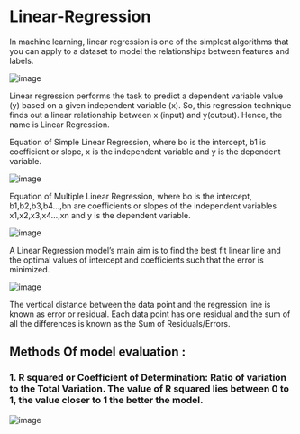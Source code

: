 # Linear-Regression

In machine learning, linear regression is one of the simplest algorithms that you 
can apply to a dataset to model the relationships between features and labels.


![image](https://user-images.githubusercontent.com/87564129/193787679-c2102afd-8745-4824-acc5-fc87e97c895a.png)

Linear regression performs the task to predict a dependent variable value (y) based on a given independent variable (x). So, this regression technique finds out a linear relationship between x (input) and y(output). Hence, the name is Linear Regression.

Equation of Simple Linear Regression, where bo is the intercept, b1 is coefficient or slope, x is the independent variable and y is the dependent variable.

![image](https://user-images.githubusercontent.com/87564129/193789418-1ae20c58-4543-482d-83dc-e5f5c4abf152.png)


Equation of Multiple Linear Regression, where bo is the intercept, b1,b2,b3,b4…,bn are coefficients or slopes of the independent variables x1,x2,x3,x4…,xn and y is the dependent variable.

![image](https://user-images.githubusercontent.com/87564129/193789551-37a98722-76b2-4fd8-a2d3-97dc6cd48e0c.png)

A Linear Regression model’s main aim is to find the best fit linear line and the optimal values of intercept and coefficients such that the error is minimized.

![image](https://user-images.githubusercontent.com/87564129/193789742-10c6db56-8567-4f9b-b190-7cfa1f34bf21.png)

The vertical distance between the data point and the regression line is known as error or residual. Each data point has one residual and the sum of all the differences is known as the Sum of Residuals/Errors.

## Methods Of model evaluation : 

### 1. R squared or Coefficient of Determination: Ratio of variation to the Total Variation. The value of R squared lies between 0 to 1, the value closer to 1 the better the model.
![image](https://user-images.githubusercontent.com/87564129/193790577-1cfe2de1-e5bd-4ad1-b9d1-5b0d53386296.png)

